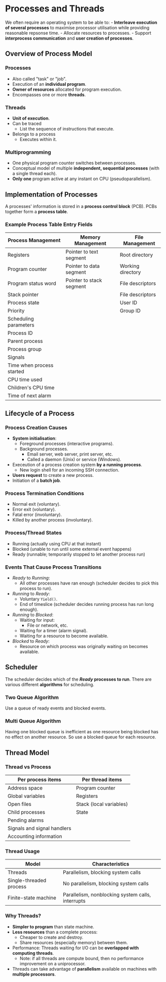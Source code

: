 # Processes and Threads
We often require an operating system to be able to:
    - **Interleave execution of several processes** to maximise processor utilisation while providing reasonable repsonse time.
    - Allocate resources to processes.
    - Support **interprocess communication** and **user creation of processes**.

## Overview of Process Model
### Processes
- Also called "task" or "job".
- Execution of an **individual program**.
- **Owner of resources** allocated for program execution.
- Encompasses one or more **threads**.

### Threads
- **Unit of execution**.
- Can be traced
    - List the sequence of instructions that execute.
- Belongs to a process
    - Executes within it.

### Multiprogramming
- One physical program counter switches between processes.
- Conceptual model of multiple **independent, sequential processes** (with a single thread each).
- **Only one** program active at any instant on CPU (pseudoparallelism).

## Implementation of Processes
A processes' information is stored in a **process control block** (PCB). PCBs together form a **process table**.

### Example Process Table Entry Fields
|**Process Management**|**Memory Management**|**File Management**|
|--|--|--|
|Registers|Pointer to text segment|Root directory|
|Program counter|Pointer to data segment|Working directory|
|Program status word|Pointer to stack segment|File descriptors|
|Stack pointer||File descriptors|
|Process state||User ID|
|Priority||Group ID|
|Scheduling parameters|||
|Process ID|||
|Parent process|||
|Process group|||
|Signals|||
|Time when process started|||
|CPU time used|||
|Children's CPU time|||
|Time of next alarm|||

## Lifecycle of a Process
### Process Creation Causes
- **System initialisation**:
    - Foreground processes (interactive programs).
    - Background processes.
        - Email server, web server, print server, etc.
        - Called a daemon (Unix) or service (Windows).
- Execeution of a process creation system **by a running process**.
    - New login shell for an incoming SSH connection.
- **Users request** to create a new process.
- Initiation of a **batch job**.

### Process Termination Conditions
- Normal exit (voluntary).
- Error exit (voluntary).
- Fatal error (involuntary).
- Killed by another process (involuntary).

### Process/Thread States
- Running (actually using CPU at that instant)
- Blocked (unable to run until some external event happens)
- Ready (runnable; temporarily stopped to let another process run)

### Events That Cause Process Transitions
- _Ready_ to _Running_:
    - All other processes have ran enough (scheduler decides to pick this process to run).
- _Running_ to _Ready_:
    - Voluntary ``Yield()``.
    - End of timeslice (scheduler decides running process has run long enough).
- _Running_ to _Blocked_:
    - Waiting for input:
        - File or network, etc.
    - Waiting for a timer (alarm signal).
    - Waiting for a resource to become available.
- _Blocked_ to _Ready_:
    - Resource on which process was originally waiting on becomes available.

## Scheduler
The scheduler decides which of the **_Ready_ processes to run**. There are various different **algorithms** for scheduling.

### Two Queue Algorithm
Use a queue of ready events and blocked events.

### Multi Queue Algorithm
Having one blocked queue is inefficient as one resource being blocked has no effect on another resource. So use a blocked queue for each resource.

## Thread Model
### Thread vs Process
|Per process items|Per thread items|
|-|-|
|Address space|Program counter|
|Global variables|Registers|
|Open files|Stack (local variables)|
|Child processes|State|
|Pending alarms||
|Signals and signal handlers||
|Accounting information||

### Thread Usage
|Model|Characteristics|
|-|-|
|Threads|Parallelism, blocking system calls|
|Single-threaded process|No parallelism, blocking system calls|
|Finite-state machine|Parallelism, nonblocking system calls, interrupts|

### Why Threads?
- **Simpler to program** than state machine.
- **Less resources** than a complete process:
    - Cheaper to create and destroy.
    - Share resources (especially memory) between them.
- Performance: Threads waiting for I/O can be **overlapped with computing threads**.
    - Note: if all threads are compute bound, then no performance improvement on a uniprocessor.
- Threads can take advantage of **parallelism** available on machines with **multiple processors**.